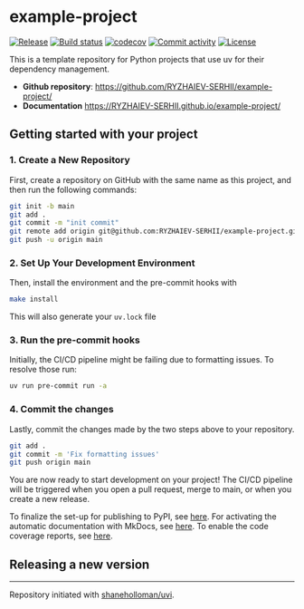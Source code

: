 # example-project

[![Release](https://img.shields.io/github/v/release/RYZHAIEV-SERHII/example-project)](https://img.shields.io/github/v/release/RYZHAIEV-SERHII/example-project)
[![Build status](https://img.shields.io/github/actions/workflow/status/RYZHAIEV-SERHII/example-project/main.yml?branch=main)](https://github.com/RYZHAIEV-SERHII/example-project/actions/workflows/main.yml?query=branch%3Amain)
[![codecov](https://codecov.io/gh/RYZHAIEV-SERHII/example-project/branch/main/graph/badge.svg)](https://codecov.io/gh/RYZHAIEV-SERHII/example-project)
[![Commit activity](https://img.shields.io/github/commit-activity/m/RYZHAIEV-SERHII/example-project)](https://img.shields.io/github/commit-activity/m/RYZHAIEV-SERHII/example-project)
[![License](https://img.shields.io/github/license/RYZHAIEV-SERHII/example-project)](https://img.shields.io/github/license/RYZHAIEV-SERHII/example-project)

This is a template repository for Python projects that use uv for their dependency management.

- **Github repository**: <https://github.com/RYZHAIEV-SERHII/example-project/>
- **Documentation** <https://RYZHAIEV-SERHII.github.io/example-project/>

## Getting started with your project

### 1. Create a New Repository

First, create a repository on GitHub with the same name as this project, and then run the following commands:

```bash
git init -b main
git add .
git commit -m "init commit"
git remote add origin git@github.com:RYZHAIEV-SERHII/example-project.git
git push -u origin main
```

### 2. Set Up Your Development Environment

Then, install the environment and the pre-commit hooks with

```bash
make install
```

This will also generate your `uv.lock` file

### 3. Run the pre-commit hooks

Initially, the CI/CD pipeline might be failing due to formatting issues. To resolve those run:

```bash
uv run pre-commit run -a
```

### 4. Commit the changes

Lastly, commit the changes made by the two steps above to your repository.

```bash
git add .
git commit -m 'Fix formatting issues'
git push origin main
```

You are now ready to start development on your project!
The CI/CD pipeline will be triggered when you open a pull request, merge to main, or when you create a new release.

To finalize the set-up for publishing to PyPI, see [here](https://shaneholloman.github.io/uvi/features/publishing/#set-up-for-pypi).
For activating the automatic documentation with MkDocs, see [here](https://shaneholloman.github.io/uvi/features/mkdocs/#enabling-the-documentation-on-github).
To enable the code coverage reports, see [here](https://shaneholloman.github.io/uvi/features/codecov/).

## Releasing a new version

---

Repository initiated with [shaneholloman/uvi](https://github.com/shaneholloman/uvi).
